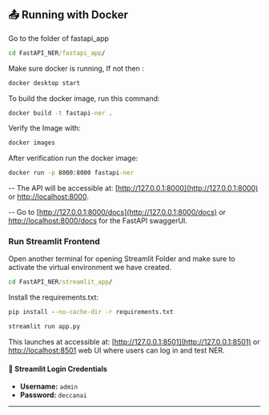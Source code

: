 ## 📤 Running with Docker
Go to the folder of fastapi_app

```cmd
cd FastAPI_NER/fastapi_app/
```
Make sure docker is running, If not then : 
```cmd
docker desktop start
```
To build the docker image, run this command:
```cmd
docker build -t fastapi-ner .
```
Verify the Image with:
```cmd
docker images
```
After verification run the docker image:
```cmd
docker run -p 8000:8000 fastapi-ner
```
-- The API will be accessible at: [http://127.0.0.1:8000](http://127.0.0.1:8000)  or [http://localhost:8000](http://localhost:8000).  

-- Go to [http://127.0.0.1:8000/docs](http://127.0.0.1:8000/docs)  or [http://localhost:8000/docs](http://localhost:8000/docs) for the FastAPI swaggerUI. 


###  Run Streamlit Frontend
Open another terminal for opening Streamlit Folder and make sure to activate the virtual environment we have created.
```cmd
cd FastAPI_NER/streamlit_app/
```
Install the requirements.txt:
```cmd
pip install --no-cache-dir -r requirements.txt
```
```cmd
streamlit run app.py
```
This launches at accessible at: [http://127.0.0.1:8501](http://127.0.0.1:8501)  or [http://localhost:8501](http://localhost:8501) web UI where users can log in and test NER.

#### 🔑 Streamlit Login Credentials
- **Username:** `admin`
- **Password:** `deccanai`
---
